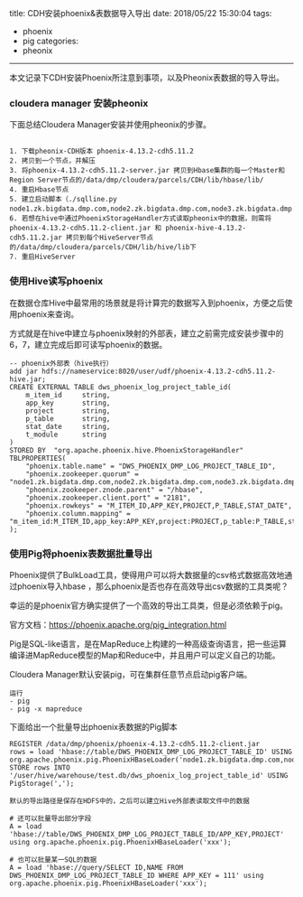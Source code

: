 

title: CDH安装phoenix&表数据导入导出
date: 2018/05/22 15:30:04
tags:
- phoenix
- pig
categories:
- pheonix

---

本文记录下CDH安装Phoenix所注意到事项，以及Pheonix表数据的导入导出。

<!--more-->

### cloudera manager 安装pheonix

下面总结Cloudera Manager安装并使用pheonix的步骤。

```

1. 下载pheonix-CDH版本 phoenix-4.13.2-cdh5.11.2
2. 拷贝到一个节点，并解压
3. 将phoenix-4.13.2-cdh5.11.2-server.jar 拷贝到Hbase集群的每一个Master和Region Server节点的/data/dmp/cloudera/parcels/CDH/lib/hbase/lib/
4. 重启Hbase节点
5. 建立启动脚本（./sqlline.py node1.zk.bigdata.dmp.com,node2.zk.bigdata.dmp.com,node3.zk.bigdata.dmp.com:2181:/hbase）
6. 若想在hive中通过PhoenixStorageHandler方式读取pheonix中的数据，则需将phoenix-4.13.2-cdh5.11.2-client.jar 和 phoenix-hive-4.13.2-cdh5.11.2.jar 拷贝到每个HiveServer节点的/data/dmp/cloudera/parcels/CDH/lib/hive/lib下
7. 重启HiveServer

```

### 使用Hive读写phoenix

在数据仓库Hive中最常用的场景就是将计算完的数据写入到phoenix，方便之后使用phoenix来查询。

方式就是在hive中建立与phoenix映射的外部表，建立之前需完成安装步骤中的6，7，建立完成后即可读写phoenix的数据。

```
-- phoenix外部表（hive执行）
add jar hdfs://nameservice:8020/user/udf/phoenix-4.13.2-cdh5.11.2-hive.jar;
CREATE EXTERNAL TABLE dws_phoenix_log_project_table_id(
    m_item_id     string,
    app_key       string,
    project       string,
    p_table       string,
    stat_date     string,
    t_module      string
)
STORED BY  "org.apache.phoenix.hive.PhoenixStorageHandler"
TBLPROPERTIES(
    "phoenix.table.name" = "DWS_PHOENIX_DMP_LOG_PROJECT_TABLE_ID",
    "phoenix.zookeeper.quorum" = "node1.zk.bigdata.dmp.com,node2.zk.bigdata.dmp.com,node3.zk.bigdata.dmp.com",
    "phoenix.zookeeper.znode.parent" = "/hbase",
    "phoenix.zookeeper.client.port" = "2181",
    "phoenix.rowkeys" = "M_ITEM_ID,APP_KEY,PROJECT,P_TABLE,STAT_DATE",
    "phoenix.column.mapping" = "m_item_id:M_ITEM_ID,app_key:APP_KEY,project:PROJECT,p_table:P_TABLE,stat_date:STAT_DATE,t_module:T_MODULE"
);

```

### 使用Pig将phoenix表数据批量导出

Phoenix提供了BulkLoad工具，使得用户可以将大数据量的csv格式数据高效地通过phoenix导入hbase
，那么phoenix是否也存在高效导出csv数据的工具类呢？

幸运的是phoenix官方确实提供了一个高效的导出工具类，但是必须依赖于pig。

官方文档：https://phoenix.apache.org/pig_integration.html

Pig是SQL-like语言，是在MapReduce上构建的一种高级查询语言，把一些运算编译进MapReduce模型的Map和Reduce中，并且用户可以定义自己的功能。

Cloudera Manager默认安装pig，可在集群任意节点启动pig客户端。

```
运行
- pig
- pig -x mapreduce
```

下面给出一个批量导出phoenix表数据的Pig脚本

```
REGISTER /data/dmp/phoenix/phoenix-4.13.2-cdh5.11.2-client.jar
rows = load 'hbase://table/DWS_PHOENIX_DMP_LOG_PROJECT_TABLE_ID' USING org.apache.phoenix.pig.PhoenixHBaseLoader('node1.zk.bigdata.dmp.com,node2.zk.bigdata.dmp.com,node3.zk.bigdata.dmp.com'); 
STORE rows INTO '/user/hive/warehouse/test.db/dws_phoenix_log_project_table_id' USING PigStorage(',');

默认的导出路径是保存在HDFS中的，之后可以建立Hive外部表读取文件中的数据

# 还可以批量导出部分字段
A = load 'hbase://table/DWS_PHOENIX_DMP_LOG_PROJECT_TABLE_ID/APP_KEY,PROJECT' using org.apache.phoenix.pig.PhoenixHBaseLoader('xxx');

# 也可以批量某一SQL的数据
A = load 'hbase://query/SELECT ID,NAME FROM DWS_PHOENIX_DMP_LOG_PROJECT_TABLE_ID WHERE APP_KEY = 111' using org.apache.phoenix.pig.PhoenixHBaseLoader('xxx');

```


